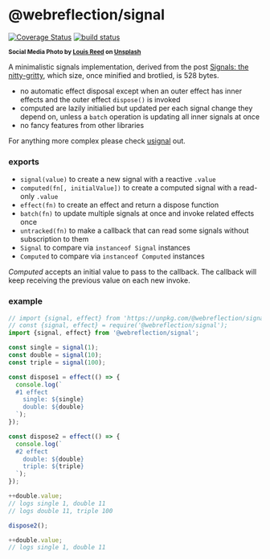 # @webreflection/signal

[![Coverage Status](https://coveralls.io/repos/github/WebReflection/signal/badge.svg?branch=main)](https://coveralls.io/github/WebReflection/signal?branch=main) [![build status](https://github.com/WebReflection/signal/actions/workflows/node.js.yml/badge.svg)](https://github.com/WebReflection/signal/actions)

<sup>**Social Media Photo by [Louis Reed](https://unsplash.com/@_louisreed) on [Unsplash](https://unsplash.com/)**</sup>

A minimalistic signals implementation, derived from the post [Signals: the nitty-gritty](https://calendar.perfplanet.com/2022/signals-the-nitty-gritty/), which size, once minified and brotlied, is 528 bytes.

  * no automatic effect disposal except when an outer effect has inner effects and the outer effect `dispose()` is invoked
  * computed are lazily initialied but updated per each signal change they depend on, unless a `batch` operation is updating all inner signals at once
  * no fancy features from other libraries

For anything more complex please check [usignal](https://github.com/WebReflection/usignal#readme) out.

### exports

  * `signal(value)` to create a new signal with a reactive `.value`
  * `computed(fn[, initialValue])` to create a computed signal with a read-only `.value`
  * `effect(fn)` to create an effect and return a dispose function
  * `batch(fn)` to update multiple signals at once and invoke related effects once
  * `untracked(fn)` to make a callback that can read some signals without subscription to them
  * `Signal` to compare via `instanceof Signal` instances
  * `Computed` to compare via `instanceof Computed` instances

*Computed* accepts an initial value to pass to the callback. The callback will keep receiving the previous value on each new invoke.


### example

```js
// import {signal, effect} from 'https://unpkg.com/@webreflection/signal';
// const {signal, effect} = require('@webreflection/signal');
import {signal, effect} from '@webreflection/signal';

const single = signal(1);
const double = signal(10);
const triple = signal(100);

const dispose1 = effect(() => {
  console.log(`
  #1 effect
    single: ${single}
    double: ${double}
  `);
});

const dispose2 = effect(() => {
  console.log(`
  #2 effect
    double: ${double}
    triple: ${triple}
  `);
});

++double.value;
// logs single 1, double 11
// logs double 11, triple 100

dispose2();

++double.value;
// logs single 1, double 11
```

